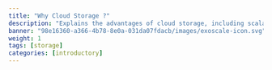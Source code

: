 ```yaml
---
title: "Why Cloud Storage ?"
description: "Explains the advantages of cloud storage, including scalability, accessibility, durability, and cost efficiency."
banner: "98e16360-a366-4b78-8e0a-031da07fdacb/images/exoscale-icon.svg"
weight: 1
tags: [storage]
categories: [introductory]
---
```

